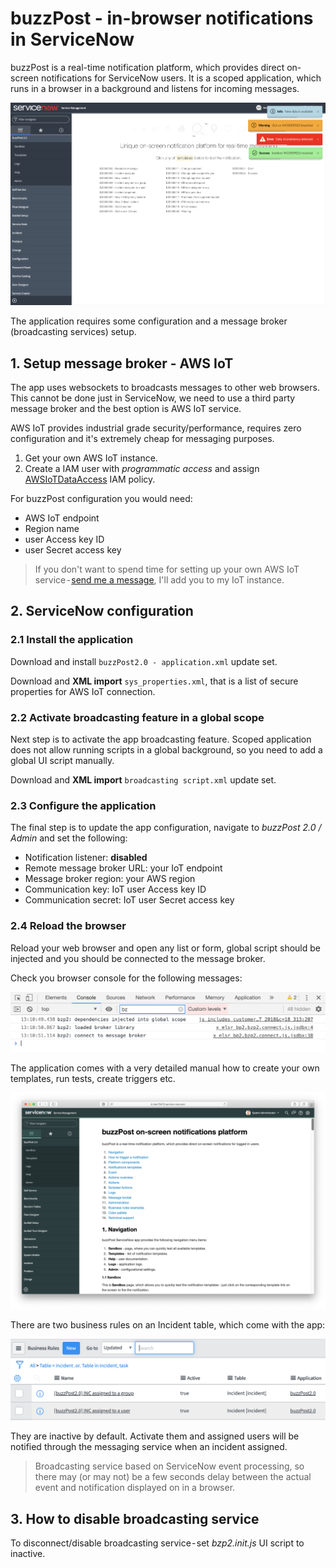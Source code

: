 # buzzPost - in-browser notifications in ServiceNow

buzzPost is a real-time notification platform, which provides direct on-screen notifications for ServiceNow users. It is a scoped application, which runs in a browser in a background and listens for incoming messages.

![img](/img/bzp2_sandbox.png)

The application requires some configuration and a message broker (broadcasting services) setup.

## 1. Setup message broker - AWS IoT

The app uses websockets to broadcasts messages to other web browsers. This cannot be done just in ServiceNow, we need to use a third party message broker and the best option is AWS IoT service.

AWS IoT provides industrial grade security/performance, requires zero configuration and it's extremely cheap for messaging purposes.

 1. Get your own AWS IoT instance.
 2. Create a IAM user with *programmatic access* and assign [AWSIoTDataAccess](https://docs.aws.amazon.com/iot/latest/developerguide/iam-policies.html) IAM policy.

For buzzPost configuration you would need:

- AWS IoT endpoint
- Region name
- user Access key ID
- user Secret access key

>If you don't want to spend time for setting up your own AWS IoT service - [send me a message](mailto:support@elinsoftware.com), I'll add you to my IoT instance.

## 2. ServiceNow configuration

### 2.1 Install the application

Download and install `buzzPost2.0 - application.xml` update set.

Download and **XML import** `sys_properties.xml`, that is a list of secure properties for AWS IoT connection.

### 2.2 Activate broadcasting feature in a global scope

Next step is to activate the app broadcasting feature. Scoped application does not allow running scripts in a global background, so you need to add a global UI script manually.

Download and **XML import** `broadcasting script.xml` update set.

### 2.3 Configure the application

The final step is to update the app configuration, navigate to *buzzPost 2.0 / Admin* and set the following:

- Notification listener: **disabled**
- Remote message broker URL: your IoT endpoint
- Message broker region: your AWS region
- Communication key: IoT user Access key ID
- Communication secret: IoT user Secret access key

### 2.4 Reload the browser

Reload your web browser and open any list or form, global script should be injected and you should be connected to the message broker.

Check you browser console for the following messages:

![img](/img/console.png)

The application comes with a very detailed manual how to create your own templates, run tests, create triggers etc.

![img](/img/help.png)

There are two business rules on an Incident table, which come with the app:

![img](/img/br.png)

They are inactive by default. Activate them and assigned users will be notified through the messaging service when an incident assigned.

>Broadcasting service based on ServiceNow event processing, so there may (or may not) be a few seconds delay between the actual event and notification displayed on in a browser.

## 3. How to disable broadcasting service

To disconnect/disable broadcasting service - set *bzp2.init.js* UI script to inactive.